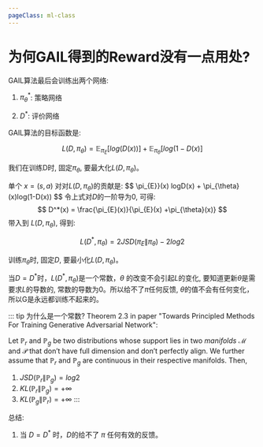 ```yaml
---
pageClass: ml-class
---
```


<!--
 * @Description: 
 * @Author: Jack Huang
 * @Github: https://github.com/HuangJiaLian
 * @Date: 2019-11-02 20:25:24
 * @LastEditors: Jack Huang
 * @LastEditTime: 2019-11-09 03:11:45
 -->

#  为何GAIL得到的Reward没有一点用处?

GAIL算法最后会训练出两个网络:

1. $\pi_\theta^{*}$:  策略网络

2. $D^{*}$:  评价网络

GAIL算法的目标函数是:

$$
L(D,\pi_{\theta}) = \mathbb{E}_{\pi_{E}} \left[ log(D(x)) \right] + \mathbb{E}_{\pi_{\theta}}\left[log(1-D(x)\right]
$$

我们在训练D时, 固定$\pi_{\theta}$, 要最大化$L(D,\pi_{\theta})$。

单个 $x=(s,a)$ 对对$L(D,\pi_{\theta})$的贡献是:
$$
\pi_{E}}(x) logD(x) + \pi_{\theta}(x)log(1-D(x))
$$
令上式对$D$的一阶导为0, 可得:
$$
D^*(x) = \frac{\pi_{E}(x)}{\pi_{E}(x) +\pi_{\theta}(x)}
$$
带入到 $L(D,\pi_{\theta})$, 得到:

$$
L(D^*, \pi_{\theta}) = 2JSD(\pi_{E} \| \pi_{\theta}) - 2log2
$$

训练$\pi_{\theta}$时,  固定$D$, 要最小化$L(D,\pi_{\theta})$。

当$D=D^*$时，$L(D^*, \pi_{\theta})$是一个常数，$\theta$ 的改变不会引起$L$的变化, 要知道更新$\theta$是需要求$L$的导数的, 常数的导数为0。所以给不了$\pi$任何反馈, $\theta$的值不会有任何变化，所以G是永远都训练不起来的。

::: tip 为什么是一个常数? 
Theorem 2.3 in paper "Towards Principled Methods For Training Generative Adversarial Network":

Let $\mathbb{P}_r$ and $\mathbb{P}_g$ be two distributions whose support lies in two *manifolds* $\mathcal{M}$ and $\mathcal{P}$ that don’t have full dimension and don’t perfectly align. We further assume that $\mathbb{P}_r$ and $\mathbb{P}_g$ are continuous in their respective manifolds. Then,
1. $JSD(\mathbb{P}_r \| \mathbb{P}_g) = log2$
2. $KL(\mathbb{P}_r \| \mathbb{P}_g) = +\infty$
3. $KL(\mathbb{P}_g \| \mathbb{P}_r) = +\infty$
:::

总结:

1. 当 $D=D^*$ 时，$D$的给不了 $\pi$ 任何有效的反馈。 